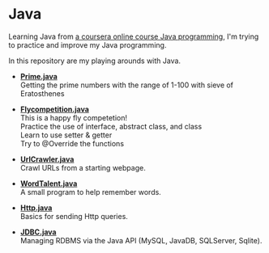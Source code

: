 Java
===
Learning Java from [a coursera online course Java programming](https://www.coursera.org/course/pkujava),
I'm trying to practice and improve my Java programming.

In this repository are my playing arounds with Java.

* **[Prime.java](https://github.com/xiaeryu/Java/blob/master/Prime.java)**  
  Getting the prime numbers with the range of 1-100 with sieve of Eratosthenes

* **[Flycompetition.java](https://github.com/xiaeryu/Java/blob/master/Flycompetition.java)**  
  This is a happy fly competetion!  
  Practice the use of interface, abstract class, and class  
  Learn to use setter & getter  
  Try to @Override the functions

* **[UrlCrawler.java](https://github.com/xiaeryu/Java/blob/master/UrlCrawler.java)**  
  Crawl URLs from a starting webpage.

* **[WordTalent.java](https://github.com/xiaeryu/Java/blob/master/WordTalent.java)**  
 A small program to help remember words.

* **[Http.java](https://github.com/xiaeryu/Java/blob/master/Http.java)**  
 Basics for sending Http queries.

* **[JDBC.java](https://github.com/xiaeryu/Java/blob/master/JDBC.java)**  
 Managing RDBMS via the Java API (MySQL, JavaDB, SQLServer, Sqlite).
